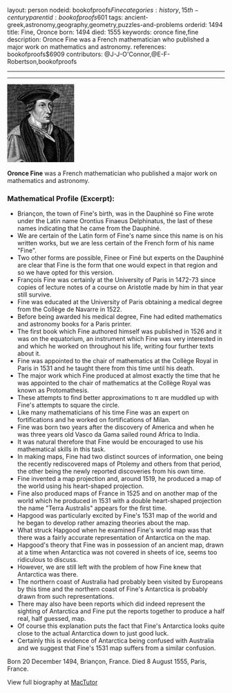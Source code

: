 layout: person
nodeid: bookofproofs$Fine
categories: history,15th-century
parentid: bookofproofs$601
tags: ancient-greek,astronomy,geography,geometry,puzzles-and-problems
orderid: 1494
title: Fine, Oronce
born: 1494
died: 1555
keywords: oronce fine,fine
description: Oronce Fine was a French mathematician who published a major work on mathematics and astronomy.
references: bookofproofs$6909
contributors: @J-J-O'Connor,@E-F-Robertson,bookofproofs

---



---

![Fine.jpg](https://github.com/bookofproofs/bookofproofs.github.io/blob/main/_sources/_assets/images/portraits/Fine.jpg?raw=true)

**Oronce Fine** was a French mathematician who published a major work on mathematics and astronomy.

### Mathematical Profile (Excerpt):
* Briançon, the town of Fine's birth, was in the Dauphiné so Fine wrote under the Latin name Orontius Finaeus Delphinatus, the last of these names indicating that he came from the Dauphiné.
* We are certain of the Latin form of Fine's name since this name is on his written works, but we are less certain of the French form of his name "Fine".
* Two other forms are possible, Finee or Finé but experts on the Dauphiné are clear that Fine is the form that one would expect in that region and so we have opted for this version.
* François Fine was certainly at the University of Paris in 1472-73 since copies of lecture notes of a course on Aristotle made by him in that year still survive.
* Fine was educated at the University of Paris obtaining a medical degree from the Collège de Navarre in 1522.
* Before being awarded his medical degree, Fine had edited mathematics and astronomy books for a Paris printer.
* The first book which Fine authored himself was published in 1526 and it was on the equatorium, an instrument which Fine was very interested in and which he worked on throughout his life, writing four further texts about it.
* Fine was appointed to the chair of mathematics at the Collège Royal in Paris in 1531 and he taught there from this time until his death.
* The major work which Fine produced at almost exactly the time that he was appointed to the chair of mathematics at the Collège Royal was known as Protomathesis.
* These attempts to find better approximations to π are muddled up with Fine's attempts to square the circle.
* Like many mathematicians of his time Fine was an expert on fortifications and he worked on fortifications of Milan.
* Fine was born two years after the discovery of America and when he was three years old Vasco da Gama sailed round Africa to India.
* It was natural therefore that Fine would be encouraged to use his mathematical skills in this task.
* In making maps, Fine had two distinct sources of information, one being the recently rediscovered maps of Ptolemy and others from that period, the other being the newly reported discoveries from his own time.
* Fine invented a map projection and, around 1519, he produced a map of the world using his heart-shaped projection.
* Fine also produced maps of France in 1525 and on another map of the world which he produced in 1531 with a double heart-shaped projection the name "Terra Australis" appears for the first time.
* Hapgood was particularly excited by Fine's 1531 map of the world and he began to develop rather amazing theories about the map.
* What struck Hapgood when he examined Fine's world map was that there was a fairly accurate representation of Antarctica on the map.
* Hapgood's theory that Fine was in possession of an ancient map, drawn at a time when Antarctica was not covered in sheets of ice, seems too ridiculous to discuss.
* However, we are still left with the problem of how Fine knew that Antarctica was there.
* The northern coast of Australia had probably been visited by Europeans by this time and the northern coast of Fine's Antarctica is probably drawn from such representations.
* There may also have been reports which did indeed represent the sighting of Antarctica and Fine put the reports together to produce a half real, half guessed, map.
* Of course this explanation puts the fact that Fine's Antarctica looks quite close to the actual Antarctica down to just good luck.
* Certainly this is evidence of Antarctica being confused with Australia and we suggest that Fine's 1531 map suffers from a similar confusion.

Born 20 December 1494, Briançon, France. Died 8 August 1555, Paris, France.

View full biography at [MacTutor](https://mathshistory.st-andrews.ac.uk/Biographies/Fine/)
